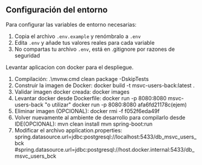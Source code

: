 ## Configuración del entorno

Para configurar las variables de entorno necesarias:

1. Copia el archivo `.env.example` y renómbralo a `.env`
2. Edita `.env` y añade tus valores reales para cada variable
3. No compartas tu archivo `.env`, está en .gitignore por razones de seguridad

Levantar aplicacion con docker para el despliegue.
1. Compilación: 
.\mvnw.cmd clean package -DskipTests
2. Construir la imagen de Docker: 
docker build -t msvc-users-back:latest .
3. Validar imagen docker creada: 
docker images
4. Levantar docker desde Dockerfile: 
docker run -p 8080:8080 msvc-users-back "o utilizar" docker run -p 8080:8080 afa6fd21178c(ejem)
5. Eliminar imagen (OPCIONAL): 
docker rmi -f f052f6eda49f 
6. Volver nuevamente al ambiente de desarrollo para compilarlo desde IDE(OPCIONAL):
mvn clean install
mvn spring-boot:run
7. Modificar el archivo application.properties:
spring.datasource.url=jdbc:postgresql://localhost:5433/db_msvc_users_bck
#spring.datasource.url=jdbc:postgresql://host.docker.internal:5433/db_msvc_users_bck
